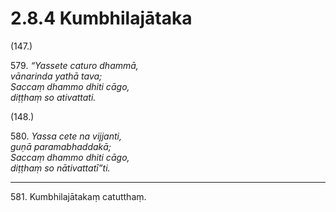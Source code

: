 # 2.8.4 Kumbhilajātaka

(147.)

579\. _“Yassete caturo dhammā,_  
_vānarinda yathā tava;_  
_Saccaṃ dhammo dhiti cāgo,_  
_diṭṭhaṃ so ativattati._  

(148.)

580\. _Yassa cete na vijjanti,_  
_guṇā paramabhaddakā;_  
_Saccaṃ dhammo dhiti cāgo,_  
_diṭṭhaṃ so nātivattatī”ti._  

---

581\. Kumbhilajātakaṃ catutthaṃ.
